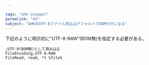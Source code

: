 ```yaml
---

tags: "ahk snippet"
permalink: "43"
subject: "AHKのUTF-8ファイル読込はデフォルトでBOM付きになる"
---
```


下記のように明示的に“UTF-8-RAW”(BOM無)を指定する必要がある。

```ahk
;UTF-8(BOM無)として読み込む
FileEncoding,UTF-8-RAW
FileRead, read, *t %file%
```
